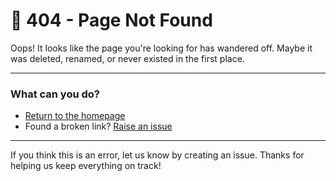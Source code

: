 # 🚫 404 - Page Not Found 

Oops! It looks like the page you're looking for has wandered off. Maybe it was deleted, renamed, or never existed in the first place.

 --- 
 
 ### What can you do?
  - [Return to the homepage](./intro.md) 
  - Found a broken link? [Raise an issue](https://github.com/DISCOVER-Cookbook/issues)
  
 --- 
  
If you think this is an error, let us know by creating an issue. Thanks for helping us keep everything on track!